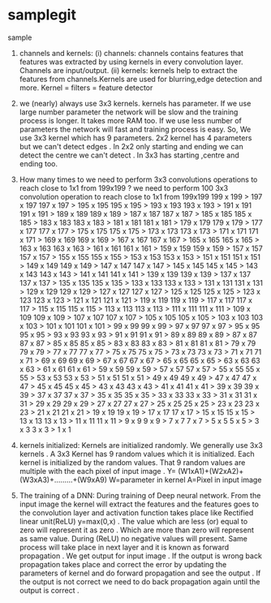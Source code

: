 # samplegit
sample
1. channels and kernels:
(i) channels:
                    channels contains features that features was extracted by using kernels in every convolution layer. Channels are input/output.
(ii) kernels:
                    kernels help to extract the features from channels.Kernels are used for blurring,edge detection and more.
                    Kernel = filters = feature detector
 
2. we (nearly) always use 3x3 kernels.
 kernels has parameter. If we use large number parameter the network will be slow and the training process is longer.
It takes more RAM too.
If we use less number of parameters the network will fast and training process is easy.
So, We use 3x3  kernel which has 9 parameters.
 2x2 kernel has 4 parameters but we can't detect edges .
In 2x2 only starting and ending we can detect the centre we can't detect .
In 3x3 has starting ,centre and ending too.
 

3. How many times to we need to perform 3x3 convolutions operations to reach close to 1x1 from 199x199 ?
           we need to perform 100 3x3 convolution operation to reach close to 1x1 from 199x199
199 x 199 > 197 x 197
197 x 197 > 195 x 195
195 x 195 > 193 x 193
193 x 193 > 191 x 191
191 x 191 > 189 x 189
189 x 189 > 187 x 187
187 x 187 > 185 x 185
185 x 185 > 183 x 183
183 x 183 > 181 x 181
181 x 181 > 179 x 179
179 x 179 > 177 x 177
177 x 177 > 175 x 175
175 x 175 > 173 x 173
173 x 173 > 171 x 171
171 x 171 > 169 x 169
169 x 169 > 167 x 167
167 x 167 > 165 x 165
165 x 165 > 163 x 163
163 x 163 > 161 x 161
161 x 161 > 159 x 159
159 x 159 > 157 x 157
157 x 157 > 155 x 155
155 x 155 > 153 x 153
153 x 153 > 151 x 151
151 x 151 > 149 x 149
149 x 149 > 147 x 147
147 x 147 > 145 x 145
145 x 145 > 143 x 143
143 x 143 > 141 x 141
141 x 141 > 139 x 139
139 x 139 > 137 x 137
137 x 137 > 135 x 135
135 x 135 > 133 x 133
133 x 133 > 131 x 131
131 x 131 > 129 x 129
129 x 129 > 127 x 127
127 x 127 > 125 x 125
125 x 125 > 123 x 123
123 x 123 > 121 x 121
121 x 121 > 119 x 119
119 x 119 > 117 x 117
117 x 117 > 115 x 115
115 x 115 > 113 x 113
113 x 113 > 111 x 111
111 x 111 > 109 x 109
109 x 109 > 107 x 107
107 x 107 > 105 x 105
105 x 105 > 103 x 103
103 x 103 > 101 x 101
101 x 101 > 99 x 99
99 x 99 > 97 x 97
97 x 97 > 95 x 95
95 x 95 > 93 x 93
93 x 93 > 91 x 91
91 x 91 > 89 x 89
89 x 89 > 87 x 87
87 x 87 > 85 x 85
85 x 85 > 83 x 83
83 x 83 > 81 x 81
81 x 81 > 79 x 79
79 x 79 > 77 x 77
77 x 77 > 75 x 75
75 x 75 > 73 x 73
73 x 73 > 71 x 71
71 x 71 > 69 x 69
69 x 69 > 67 x 67
67 x 67 > 65 x 65
65 x 65 > 63 x 63
63 x 63 > 61 x 61
61 x 61 > 59 x 59
59 x 59 > 57 x 57
57 x 57 > 55 x 55
55 x 55 > 53 x 53
53 x 53 > 51 x 51
51 x 51 > 49 x 49
49 x 49 > 47 x 47
47 x 47 > 45 x 45
45 x 45 > 43 x 43
43 x 43 > 41 x 41
41 x 41 > 39 x 39
39 x 39 > 37 x 37
37 x 37 > 35 x 35
35 x 35 > 33 x 33
33 x 33 > 31 x 31
31 x 31 > 29 x 29
29 x 29 > 27 x 27
27 x 27 > 25 x 25
25 x 25 > 23 x 23
23 x 23 > 21 x 21
21 x 21 > 19 x 19
19 x 19 > 17 x 17
17 x 17 > 15 x 15
15 x 15 > 13 x 13
13 x 13 > 11 x 11
11 x 11 > 9 x 9
9 x 9 > 7 x 7
7 x 7 > 5 x 5
5 x 5 > 3 x 3
3 x 3 > 1 x 1
 
4. kernels initialized:
                         Kernels are initialized randomly. We generally use 3x3 kernels . A 3x3 Kernel has 9 random values which it is initialized.
         Each kernel is initialized by the random values. That 9 random values are multiple with the each pixel of input image .
        Y= (W1xA1)+(W2xA2)+(W3xA3)+.........+(W9xA9)
          W=parameter in kernel
           A=Pixel in input image
 
5. The training of a DNN:
               During training of Deep neural network. From the input image the kernel will extract the features and the features goes to the convolution layer and activation function takes place like Rectified linear unit(ReLU) y=max(0,x)  . The value which are less (or) equal to zero will represent it as zero . Which are more than zero will represent as same value. During (ReLU) no negative values will present. Same process will take place in next layer and it is known as forward propagation . We get output for input image . If the output is wrong  back propagation takes place and correct the error  by updating the parameters of kernel and do forward propagation and see the output . If the output is not correct we need to do back propagation again until the output is correct .                         
 
 
